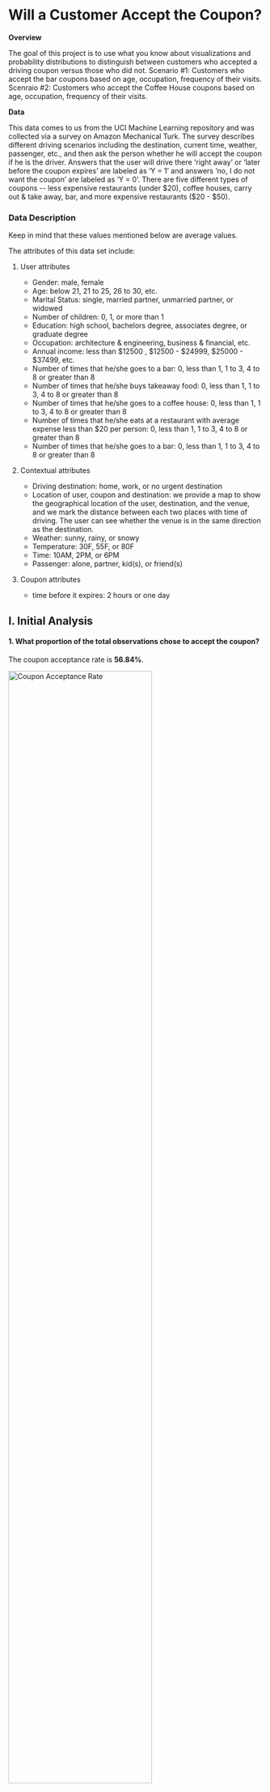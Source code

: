 # Will a Customer Accept the Coupon?

**Overview**

The goal of this project is to use what you know about visualizations and probability distributions to distinguish between customers who accepted a driving coupon versus those who did not.
Scenario #1: Customers who accept the bar coupons based on age, occupation, frequency of their visits.  
Scenraio #2: Customers who accept the Coffee House coupons based on age, occupation, frequency of their visits. 

**Data**

This data comes to us from the UCI Machine Learning repository and was collected via a survey on Amazon Mechanical Turk. The survey describes different driving scenarios including the destination, current time, weather, passenger, etc., and then ask the person whether he will accept the coupon if he is the driver. Answers that the user will drive there ‘right away’ or ‘later before the coupon expires’ are labeled as ‘Y = 1’ and answers ‘no, I do not want the coupon’ are labeled as ‘Y = 0’.  There are five different types of coupons -- less expensive restaurants (under $20), coffee houses, carry out & take away, bar, and more expensive restaurants ($20 - $50).

### Data Description
Keep in mind that these values mentioned below are average values.

The attributes of this data set include:
1. User attributes
    -  Gender: male, female
    -  Age: below 21, 21 to 25, 26 to 30, etc.
    -  Marital Status: single, married partner, unmarried partner, or widowed
    -  Number of children: 0, 1, or more than 1
    -  Education: high school, bachelors degree, associates degree, or graduate degree
    -  Occupation: architecture & engineering, business & financial, etc.
    -  Annual income: less than $12500 , $12500 - $24999, $25000 - $37499, etc.
    -  Number of times that he/she goes to a bar: 0, less than 1, 1 to 3, 4 to 8 or greater than 8
    -  Number of times that he/she buys takeaway food: 0, less than 1, 1 to 3, 4 to 8 or greater
       than 8
    -  Number of times that he/she goes to a coffee house: 0, less than 1, 1 to 3, 4 to 8 or
       greater than 8
    -  Number of times that he/she eats at a restaurant with average expense less than $20 per
       person: 0, less than 1, 1 to 3, 4 to 8 or greater than 8
    -  Number of times that he/she goes to a bar: 0, less than 1, 1 to 3, 4 to 8 or greater than 8
   
2. Contextual attributes
    - Driving destination: home, work, or no urgent destination
    - Location of user, coupon and destination: we provide a map to show the geographical
      location of the user, destination, and the venue, and we mark the distance between each
      two places with time of driving. The user can see whether the venue is in the same
      direction as the destination.
    - Weather: sunny, rainy, or snowy
    - Temperature: 30F, 55F, or 80F
    - Time: 10AM, 2PM, or 6PM
    - Passenger: alone, partner, kid(s), or friend(s)

3. Coupon attributes
    - time before it expires: 2 hours or one day

## I. Initial Analysis

#### 1. What proportion of the total observations chose to accept the coupon?

The coupon acceptance rate is **56.84%**.

<img src="images/CouponAcceptanceRate.png" alt="Coupon Acceptance Rate" width="75%">

The accepted coupons are distributed as follows:

<img src="images/CouponTypeDistribution.png" alt="Coupon Type Distribution" width="75%">

Overall, **Coffee House** coupons have the best acceptance. 'Bar' and 'Coffee House' they will be further analyzed below.

## II. Bar coupons analysis

#### 1. What proportion of bar coupons were accepted?

**41.00%** of bar coupons were accepted.

<img src="images/CouponBarProportion.png" alt="Figure 2.1">

#### 2. Identifying behavior around bar attendance

**2.1 Behaviour Analysis - Frequency of visits**

The acceptance of Bar coupons is primarily influenced by driver frequency to Bar.  

The acceptance rate increases when there are more than 3 visits a month.

For visits less than 3 times per month, the acceptance rate is: **37.07%**.

For visits more than 3 times per month, the acceptance rate is: **76.88%**

<img src="images/CouponBarLessThan3.png" alt="Figure 2.2" width="75%">

<img src="images/CouponBarMoreThan3.png" alt="Figure 2.3" width="75%">


$\color{red}{Analysis}$
**The rate of acceptance increases by over 100% while comparing frequency of visits between less than 3 visits per month to more than 3 visits per month.**

**2.2 Behaviour Analysis - Frequency and age**

For drivers who visit the bar more than once, it was observed that the acceptance rate does not differ with Age.

For visits more than once per month and Age > 25, the acceptance rate is: **69.52%**.

For visits more than once per month and Age < 25, the acceptance rate is: **67.04%**.

<img src="images/CouponBarAgeGreaterThan25.png" alt="Figure 2.2" width="75%">

<img src="images/CouponBarAgeLessThan25.png" alt="Figure 2.3" width="75%">

$\color{red}{Analysis}$
**There is a marginal difference in acceptance rates, indicating that drivers who visit the bar more often accept the coupon irrespective of the age.**

**2.3 Behaviour Analysis - Miscl Factors**

Scenario 1: Go to bars more than once a month, passenger not a kid: **71.32%**

Scenario 2: Go to bars more than once a month, occupation other than Farming, Fishing and Forestry: **68.79%**

Scenario 3: Go to bars more than once a month, had passengers that were not a kid, and were not widowed: **71.32%**

Scenario 4: Go to bars more than once a month and are under the age of 30: **72.17%**

Scenario 5: Go to cheap restaurants more than 4 times a month and income is less than 50K: **45.35%**

$\color{red}{Summary}$
**The primary factors that impact the acceptance rate of Bar coupons are personal habits (frequency of visits) and income related constraints. Age and occupation related constraints don't impact coupon acceptance rates to a large degree.**


## III. Coffee House coupons analysis

#### 1. What proportion of coffee house coupons were accepted?

**49.9%** of Coffee House coupons were accepted.

<img src="images/CoffeeHouseAcceptanceRate.png" alt="Coffee proportion">

#### 2. Identifying passenger profiles around coffee house attendance
**2.1 Behaviour Analysis for Drivers going to the Coffee House**

Acceptance rate for group 1 (3 or fewer visits/month): **44.96%**

Acceptance rate for group 2 (more than 3 visits/month): **67.50%**

$\color{red}{Analysis}$
**Acceptance Rate is higher for drivers who typically visit CoffeeHouse more than 3 times per month.**

Acceptance Rate varies based on marital status of drivers.
Divorced and Single Drivers have an acceptance rate of **52.3%** and **51.6%** respectively. Widowed drivers have the lowest acceptance rate of **35.3%**.

<img src="images/CoffeeHouseAcceptanceRateByMaritalStatus.png" alt="Coffee proportion by Marital Status">

$\color{red}{Analysis}$
**Acceptance Rate is driven by Marital Status.**

Acceptance Rate varies based on Age of drivers.
Drivers below the age of 21 have an acceptance rate of **69.7%**. Drivers above 50 have the lowest acceptance rate of **42.01%**.

<img src="images/CoffeeHouseAcceptanceRateByAge.png" alt="Coffee proportion by Age">

$\color{red}{Analysis}$
**Acceptance Rate is driven by Age.**

$\color{green}{Summary}$
**The primary factors that impact the acceptance rate of Coffee House coupons are personal habits (frequency of visits), age and marital status.**